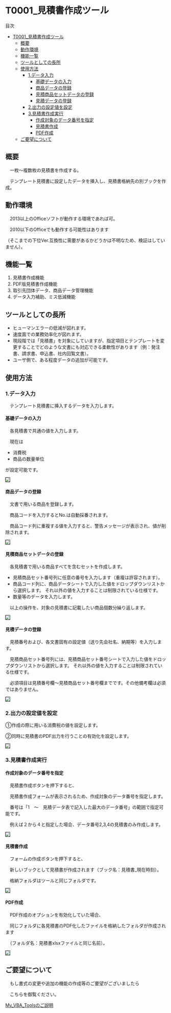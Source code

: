 



# T0001_見積書作成ツール



<!-- START doctoc generated TOC please keep comment here to allow auto update -->
<!-- DON'T EDIT THIS SECTION, INSTEAD RE-RUN doctoc TO UPDATE -->
目次

- [T0001_見積書作成ツール](#t0001_%E8%A6%8B%E7%A9%8D%E6%9B%B8%E4%BD%9C%E6%88%90%E3%83%84%E3%83%BC%E3%83%AB)
  - [概要](#%E6%A6%82%E8%A6%81)
  - [動作環境](#%E5%8B%95%E4%BD%9C%E7%92%B0%E5%A2%83)
  - [機能一覧](#%E6%A9%9F%E8%83%BD%E4%B8%80%E8%A6%A7)
  - [ツールとしての長所](#%E3%83%84%E3%83%BC%E3%83%AB%E3%81%A8%E3%81%97%E3%81%A6%E3%81%AE%E9%95%B7%E6%89%80)
  - [使用方法](#%E4%BD%BF%E7%94%A8%E6%96%B9%E6%B3%95)
    - [1.データ入力](#1%E3%83%87%E3%83%BC%E3%82%BF%E5%85%A5%E5%8A%9B)
      - [基礎データの入力](#%E5%9F%BA%E7%A4%8E%E3%83%87%E3%83%BC%E3%82%BF%E3%81%AE%E5%85%A5%E5%8A%9B)
      - [商品データの登録](#%E5%95%86%E5%93%81%E3%83%87%E3%83%BC%E3%82%BF%E3%81%AE%E7%99%BB%E9%8C%B2)
      - [見積商品セットデータの登録](#%E8%A6%8B%E7%A9%8D%E5%95%86%E5%93%81%E3%82%BB%E3%83%83%E3%83%88%E3%83%87%E3%83%BC%E3%82%BF%E3%81%AE%E7%99%BB%E9%8C%B2)
      - [見積データの登録](#%E8%A6%8B%E7%A9%8D%E3%83%87%E3%83%BC%E3%82%BF%E3%81%AE%E7%99%BB%E9%8C%B2)
    - [2.出力の設定値を設定](#2%E5%87%BA%E5%8A%9B%E3%81%AE%E8%A8%AD%E5%AE%9A%E5%80%A4%E3%82%92%E8%A8%AD%E5%AE%9A)
    - [3.見積書作成実行](#3%E8%A6%8B%E7%A9%8D%E6%9B%B8%E4%BD%9C%E6%88%90%E5%AE%9F%E8%A1%8C)
      - [作成対象のデータ番号を指定](#%E4%BD%9C%E6%88%90%E5%AF%BE%E8%B1%A1%E3%81%AE%E3%83%87%E3%83%BC%E3%82%BF%E7%95%AA%E5%8F%B7%E3%82%92%E6%8C%87%E5%AE%9A)
      - [見積書作成](#%E8%A6%8B%E7%A9%8D%E6%9B%B8%E4%BD%9C%E6%88%90)
      - [PDF作成](#pdf%E4%BD%9C%E6%88%90)
  - [ご要望について](#%E3%81%94%E8%A6%81%E6%9C%9B%E3%81%AB%E3%81%A4%E3%81%84%E3%81%A6)

<!-- END doctoc generated TOC please keep comment here to allow auto update -->




<!--<div class="toc">-->
<!--  <ul>-->
<!--    <li><a href="#T0001_見積書作成ツール">T0001_見積書作成ツール</a>-->
<!--      <ul>-->
<!--        <li><a href="#概要">概要</a></li>-->
<!--        <li><a href="#動作環境">動作環境</a></li>-->
<!--        <li><a href="#機能一覧">機能一覧</a></li>-->
<!--        <li><a href="#ツールとしての長所">ツールとしての長所</a></li>-->
<!--        <li><a href="#使用方法">使用方法</a>-->
<!--          <ul>-->
<!--            <li><a href="#1.データ入力">1.データ入力</a>-->
<!--              <ul>-->
<!--                <li><a href="#基礎データの入力">基礎データの入力</a></li>-->
<!--                <li><a href="#商品データの登録">商品データの登録</a></li>-->
<!--                <li><a href="#見積商品セットデータの登録">見積商品セットデータの登録</a></li>-->
<!--                <li><a href="#見積データの登録">見積データの登録</a></li>-->
<!--              </ul>-->
<!--            </li>-->
<!--            <li><a href="#2.出力の設定値を設定">2.出力の設定値を設定</a></li>-->
<!--            <li><a href="#3.見積書作 成実行">3.見積書作 成実行</a>-->
<!--              <ul>-->
<!--                <li><a href="#作成対象のデータ番号を指定">作成対象のデータ番号を指定</a></li>-->
<!--                <li><a href="#見積書作成">見積書作成</a></li>-->
<!--                <li><a href="#PDF作成">PDF作成</a></li>-->
<!--              </ul>-->
<!--            </li>-->
<!--          </ul>-->
<!--        </li>-->
<!--        <li><a href="#ご要望について">ご要望について</a></li>-->
<!--      </ul>-->
<!--    </li>-->
<!--  </ul>-->
<!--</div>-->



## 概要

　一枚～複数枚の見積書を作成する。

　テンプレート見積書に設定したデータを挿入し、見積書格納先の別ブックを作成。



## 動作環境

　2013以上のOfficeソフトが動作する環境であれば可。

　2010以下のOfficeでも動作する可能性はあります

（そこまでの下位Ver.互換性に需要があるかどうかは不明なため、検証はしていません）。



## 機能一覧

1. 見積書作成機能
2. PDF版見積書作成機能
3. 取引先団体データ、商品データ管理機能
4. データ入力補助、ミス低減機能



## ツールとしての長所

- ヒューマンエラーの低減が図れます。
- 速度面での業務効率化が図れます。
- 現段階では「見積書」を対象にしていますが、指定項目とテンプレートを変更することでどのような文書にも対応できる柔軟性があります（例：発注書、請求書、申込書、社内回覧文書）。
- ユーザ側で、ある程度データの追加が可能です。



## 使用方法

### 1.データ入力

　テンプレート見積書に挿入するデータを入力します。



#### 基礎データの入力

　各見積書で共通の値を入力します。

　現在は

 - 消費税
 - 商品の数量単位

が設定可能です。



<img src="../_ImageForMarkdown/T0001/image_1.png" style="zoom:80%;border: 1px  solid" />



#### 商品データの登録

　文書で用いる商品を登録します。

　商品コードを入力するとNo.は自動採番されます。

　商品コード列に重複する値を入力すると、警告メッセージが表示され、値が削除されます。

<img src="../_ImageForMarkdown/T0001/image_2.png" style="zoom:80%;border: 1px  solid" />



#### 見積商品セットデータの登録

　各見積書で用いる商品すべてを含むセットを作成します。

- 見積商品セット番号列に任意の番号を入力します（重複は許容されます）。
- 商品コード列に、商品データシートで入力した値をドロップダウンリストから選択します。
それ以外の値を入力することは制限されている仕様です。
- 数量等のデータを入力します。

　以上の操作を、対象の見積書に記載したい商品個数分繰り返します。



<img src="../_ImageForMarkdown/T0001/image_3.png" style="zoom:80%;border: 1px  solid" />



#### 見積データの登録

　見積番号および、各文書固有の設定値（送り先会社名、納期等）を入力します。

　見積商品セット番号列には、見積商品セット番号シートで入力した値をドロップダウンリストから選択します。
それ以外の値を入力することは制限されている仕様です。

　必須項目は見積番号欄～見積商品セット番号欄までです。その他備考欄は必須ではありません。



<img src="../_ImageForMarkdown/T0001/image_4.png" style="zoom:80%;border: 1px  solid" />



### 2.出力の設定値を設定

①作成の際に用いる消費税の値を設定します。

②同時に見積書のPDF出力を行うことの有効化を設定します。



<img src="../_ImageForMarkdown/T0001/image_5.png" style="zoom:80%;border: 1px  solid" />



### 3.見積書作成実行



#### 作成対象のデータ番号を指定

　見積書作成ボタンを押下すると、

　見積書作成フォームが表示されるため、作成対象のデータ番号を指定します。



　番号は「1　～　見積データ表で記入した最大のデータ番号」の範囲で指定可能です。

　例えば２から４と指定した場合、データ番号2,3,4の見積書のみ作成します。



<img src="../_ImageForMarkdown/T0001/image_6.png" style="zoom:80%;border: 1px  solid" />





#### 見積書作成

　フォームの作成ボタンを押下すると、

　新しいブックとして見積書が作成されます（ブック名：見積書_現在時刻）。

　格納フォルダはツールと同じフォルダです。



<img src="../_ImageForMarkdown/T0001/image_7.png" style="zoom:80%;border: 1px  solid" />



#### PDF作成

　PDF作成のオプションを有効化していた場合、

　同じフォルダに各見積書のPDF化したファイルを格納したフォルダが作成されます

　（フォルダ名：見積書xlsxファイルと同じ名前）。



<img src="../_ImageForMarkdown/T0001/image_8.png" style="zoom:80%;border: 1px  solid" />



## ご要望について

　もし書式の変更や追加の機能の作成等のご要望がございましたら

　こちらを御覧ください。



[My_VBA_Toolsのご説明](https://github.com/dede-20191130/My_VBA_Tools#%E4%BB%95%E4%BA%8B%E3%81%AE%E3%81%94%E4%BE%9D%E9%A0%BC)

